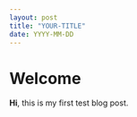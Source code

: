 ```yaml
---
layout: post
title: "YOUR-TITLE"
date: YYYY-MM-DD
---
```


# Welcome

**Hi**, this is my first test blog post.
